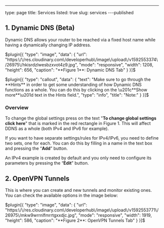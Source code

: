 ---
type: page
title: Services
listed: true
slug: services
---published

## 1. Dynamic DNS (Beta)

Dynamic DNS allows your router to be reached via a fixed host name while having a dynamically changing IP address.

$plugin[{
    "type": "image",
    "data": {
        "url": "https:\/\/res.cloudinary.com\/developerhub\/image\/upload\/v1592553374\/26975\/hkisrdzlwesbzxvot4z9.jpg",
        "mode": "responsive",
        "width": 1208,
        "height": 656,
        "caption": "**Figure 1**: Dynamic DNS Tab"
    }
}]$

$plugin[{
    "type": "callout",
    "data": {
        "text": "Make sure to go through the **Hints** in order to get some understanding of how Dynamic DNS functions as a whole. You can do this by clicking on the \u201c**Show more**\u201d text in the Hints field.",
        "type": "info",
        "title": "Note:"
    }
}]$

### Overview

To change the global settings press on the text "**To change global settings click here**" that is marked in the red rectangle in Figure 1. This will affect DDNS as a whole (both IPv4 and IPv6 for example).

If you want to have separate settings/rules for IPv4/IPv6, you need to define two sets, one for each. You can do this by filling in a name in the text box and pressing the “**Add**” button.

An IPv4 example is created by default and you only need to configure its parameters by pressing the “**Edit**” button.

## 2. OpenVPN Tunnels

This is where you can create and new tunnels and monitor existing ones. You can check the available options in the image below:

$plugin[{
    "type": "image",
    "data": {
        "url": "https:\/\/res.cloudinary.com\/developerhub\/image\/upload\/v1592553771\/26975\/mkw9wrrnlfmrrtgxxdjc.jpg",
        "mode": "responsive",
        "width": 1919,
        "height": 586,
        "caption": "**Figure 2**: OpenVPN Tunnels Tab"
    }
}]$

